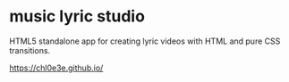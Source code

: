 # music lyric studio

HTML5 standalone app for creating lyric videos with HTML and pure CSS transitions.

https://chl0e3e.github.io/